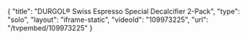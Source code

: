 {
    "title": "DURGOL&reg; Swiss Espresso Special Decalcifier 2-Pack",
    "type": "solo",
    "layout": "iframe-static",
    "videoId": "109973225",
    "url": "\/tvpembed\/109973225"
}